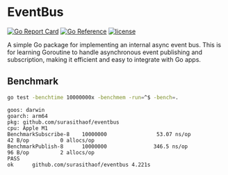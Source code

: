 # EventBus

[![Go Report Card](https://goreportcard.com/badge/github.com/surasithaof/eventbus)](https://goreportcard.com/report/github.com/surasithaof/eventbus)
[![Go Reference](https://pkg.go.dev/badge/github.com/surasithaof/eventbus.svg)](https://pkg.go.dev/github.com/surasithaof/eventbus)
[![license](https://img.shields.io/github/license/surasithaof/eventbus)](https://github.com/surasithaof/eventbus/blob/master/LICENSE.md)

A simple Go package for implementing an internal async event bus. This is for learning Goroutine to handle asynchronous event publishing and subscription, making it efficient and easy to integrate with Go apps.

## Benchmark

```sh
go test -benchtime 10000000x -benchmem -run=^$ -bench=.
```

```
goos: darwin
goarch: arm64
pkg: github.com/surasithaof/eventbus
cpu: Apple M1
BenchmarkSubscribe-8    10000000                53.07 ns/op           42 B/op          0 allocs/op
BenchmarkPublish-8      10000000               346.5 ns/op            96 B/op          2 allocs/op
PASS
ok      github.com/surasithaof/eventbus 4.221s
```
